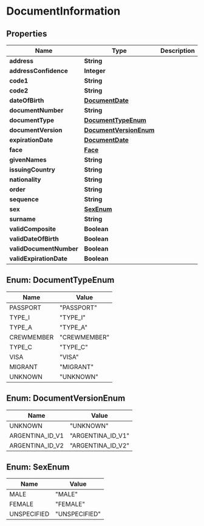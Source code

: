 
# DocumentInformation

## Properties
Name | Type | Description | Notes
------------ | ------------- | ------------- | -------------
**address** | **String** |  |  [optional]
**addressConfidence** | **Integer** |  |  [optional]
**code1** | **String** |  |  [optional]
**code2** | **String** |  |  [optional]
**dateOfBirth** | [**DocumentDate**](DocumentDate.md) |  |  [optional]
**documentNumber** | **String** |  |  [optional]
**documentType** | [**DocumentTypeEnum**](#DocumentTypeEnum) |  |  [optional]
**documentVersion** | [**DocumentVersionEnum**](#DocumentVersionEnum) |  |  [optional]
**expirationDate** | [**DocumentDate**](DocumentDate.md) |  |  [optional]
**face** | [**Face**](Face.md) |  |  [optional]
**givenNames** | **String** |  |  [optional]
**issuingCountry** | **String** |  |  [optional]
**nationality** | **String** |  |  [optional]
**order** | **String** |  |  [optional]
**sequence** | **String** |  |  [optional]
**sex** | [**SexEnum**](#SexEnum) |  |  [optional]
**surname** | **String** |  |  [optional]
**validComposite** | **Boolean** |  |  [optional]
**validDateOfBirth** | **Boolean** |  |  [optional]
**validDocumentNumber** | **Boolean** |  |  [optional]
**validExpirationDate** | **Boolean** |  |  [optional]


<a name="DocumentTypeEnum"></a>
## Enum: DocumentTypeEnum
Name | Value
---- | -----
PASSPORT | &quot;PASSPORT&quot;
TYPE_I | &quot;TYPE_I&quot;
TYPE_A | &quot;TYPE_A&quot;
CREWMEMBER | &quot;CREWMEMBER&quot;
TYPE_C | &quot;TYPE_C&quot;
VISA | &quot;VISA&quot;
MIGRANT | &quot;MIGRANT&quot;
UNKNOWN | &quot;UNKNOWN&quot;


<a name="DocumentVersionEnum"></a>
## Enum: DocumentVersionEnum
Name | Value
---- | -----
UNKNOWN | &quot;UNKNOWN&quot;
ARGENTINA_ID_V1 | &quot;ARGENTINA_ID_V1&quot;
ARGENTINA_ID_V2 | &quot;ARGENTINA_ID_V2&quot;


<a name="SexEnum"></a>
## Enum: SexEnum
Name | Value
---- | -----
MALE | &quot;MALE&quot;
FEMALE | &quot;FEMALE&quot;
UNSPECIFIED | &quot;UNSPECIFIED&quot;



